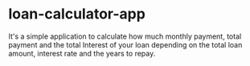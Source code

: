 # loan-calculator-app
It's a simple application to calculate how much monthly payment, total payment and the total Interest of your loan depending on the total loan amount, interest rate and the years to repay.
